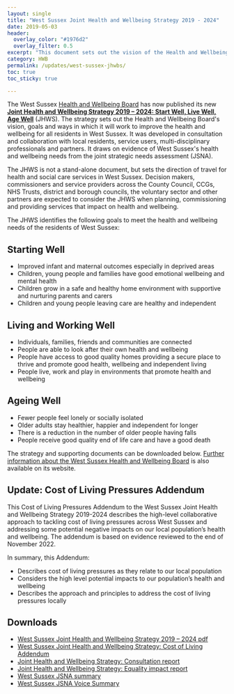 ```yaml
---
layout: single
title: "West Sussex Joint Health and Wellbeing Strategy 2019 - 2024"
date: 2019-05-03
header: 
  overlay_color: "#1976d2"
  overlay_filter: 0.5
excerpt: "This document sets out the vision of the Health and Wellbeing Board, its goals and the ways in which it will work to improve the health and wellbeing for all residents in West Sussex."
category: HWB
permalink: /updates/west-sussex-jhwbs/
toc: true
toc_sticky: true

---
```


The West Sussex [Health and Wellbeing Board](/partners/) has now published its new **[Joint Health and Wellbeing Strategy 2019 – 2024: Start Well, Live Well, Age Well](/assets/core/FINAL-JHWS-2019-2024.pdf)** (JHWS). The strategy sets out the Health and Wellbeing Board's vision, goals and ways in which it will work to improve the health and wellbeing for all residents in West Sussex. It was developed in consultation and collaboration with local residents, service users, multi-disciplinary professionals and partners. It draws on evidence of West Sussex's health and wellbeing needs from the joint strategic needs assessment (JSNA).  

The JHWS is not a stand-alone document, but sets the direction of travel for health and social care services in West Sussex. Decision makers, commissioners and service providers across the County Council, CCGs, NHS Trusts, district and borough councils, the voluntary sector and other partners are expected to consider the JHWS when planning, commissioning and providing services that impact on health and wellbeing. 

The JHWS identifies the following goals to meet the health and wellbeing needs of the residents of West Sussex: 

## Starting Well
 * Improved infant and maternal outcomes especially in deprived areas
 * Children, young people and families have good emotional wellbeing and mental health
 * Children grow in a safe and healthy home environment with supportive and nurturing parents and carers 
 * Children and young people leaving care are healthy and independent

## Living and Working Well
* Individuals, families, friends and communities are connected
* People are able to look after their own health and wellbeing
* People have access to good quality homes providing a secure place to thrive and promote good health, wellbeing and independent living
* People live, work and play in environments that promote health and wellbeing

## Ageing Well
* Fewer people feel lonely or socially isolated
* Older adults stay healthier, happier and independent for longer
* There is a reduction in the number of older people having falls 
* People receive good quality end of life care and have a good death

The strategy and supporting documents can be downloaded below.  [Further information about the West Sussex Health and Wellbeing Board](www.westsussex.gov.uk/hwb) is also available on its website.

## Update: Cost of Living Pressures Addendum
This Cost of Living Pressures Addendum to the West Sussex Joint Health and Wellbeing Strategy 2019-2024 describes the high-level collaborative approach to tackling cost of living pressures across West Sussex and addressing some potential negative impacts on our local population’s health and wellbeing. The addendum is based on evidence reviewed to the end of November 2022.

In summary, this Addendum:

*	Describes cost of living pressures as they relate to our local population
*	Considers the high level potential impacts to our population’s health and wellbeing
*	Describes the approach and principles to address the cost of living pressures locally


## Downloads
* [West Sussex Joint Health and Wellbeing Strategy 2019 – 2024 pdf](/assets/core/FINAL-JHWS-2019-2024.pdf)
* [West Sussex Joint Health and Wellbeing Strategy: Cost of Living Addendum](/assets/core/JHWB-strategy-cost-of-living-addendum.pdf)
* [Joint Health and Wellbeing Strategy: Consultation report](/assets/core/JHWS-consultation-report-final.pdf)
* [Joint Health and Wellbeing Strategy: Equality impact report](/assets/core/JHWS-EIR-final.pdf)
* [West Sussex JSNA summary](/assets/core/west-sussex-jsna-summary-2018.pdf)
* [West Sussex JSNA Voice Summary](/assets/core/west-sussex-jsna-voice-summary-2018.pdf)
